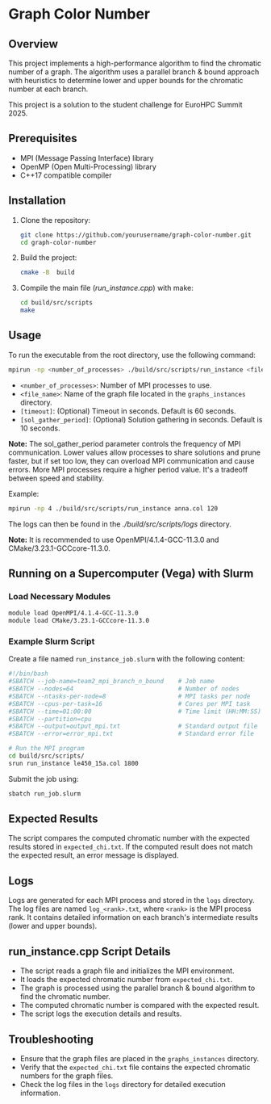# Graph Color Number

## Overview
This project implements a high-performance algorithm to find the chromatic number of a graph. The algorithm uses a parallel branch & bound approach with heuristics to determine lower and upper bounds for the chromatic number at each branch.

This project is a solution to the student challenge for EuroHPC Summit 2025.

## Prerequisites
- MPI (Message Passing Interface) library
- OpenMP (Open Multi-Processing) library
- C++17 compatible compiler

## Installation
1. Clone the repository:
    ```sh
    git clone https://github.com/yourusername/graph-color-number.git
    cd graph-color-number
    ```

2. Build the project:
    ```sh
    cmake -B  build
    ```

3. Compile the main file (*run_instance.cpp*) with make:
    ```sh
    cd build/src/scripts
    make
    ```

## Usage
To run the executable from the root directory, use the following command:
```sh
mpirun -np <number_of_processes> ./build/src/scripts/run_instance <file_name> [timeout] [sol_gather_period]
```
- `<number_of_processes>`: Number of MPI processes to use.
- `<file_name>`: Name of the graph file located in the `graphs_instances` directory.
- `[timeout]`: (Optional) Timeout in seconds. Default is 60 seconds.
- `[sol_gather_period]`: (Optional) Solution gathering in seconds. Default is 10 seconds.

**Note:** The sol_gather_period parameter controls the frequency of MPI communication. Lower values allow processes to share solutions and prune faster, but if set too low, they can overload MPI communication and cause errors. More MPI processes require a higher period value. It's a tradeoff between speed and stability.

Example:
```sh
mpirun -np 4 ./build/src/scripts/run_instance anna.col 120
```

The logs can then be found in the *./build/src/scripts/logs* directory.

**Note:** It is recommended to use OpenMPI/4.1.4-GCC-11.3.0 and CMake/3.23.1-GCCcore-11.3.0.

## Running on a Supercomputer (Vega) with Slurm
### Load Necessary Modules
```sh
module load OpenMPI/4.1.4-GCC-11.3.0
module load CMake/3.23.1-GCCcore-11.3.0
```

### Example Slurm Script
Create a file named `run_instance_job.slurm` with the following content:
```bash
#!/bin/bash
#SBATCH --job-name=team2_mpi_branch_n_bound    # Job name
#SBATCH --nodes=64                             # Number of nodes
#SBATCH --ntasks-per-node=8                    # MPI tasks per node
#SBATCH --cpus-per-task=16                     # Cores per MPI task
#SBATCH --time=01:00:00                        # Time limit (HH:MM:SS)
#SBATCH --partition=cpu                        
#SBATCH --output=output_mpi.txt                # Standard output file
#SBATCH --error=error_mpi.txt                  # Standard error file

# Run the MPI program
cd build/src/scripts/
srun run_instance le450_15a.col 1800
```

Submit the job using:
```sh
sbatch run_job.slurm
```

## Expected Results
The script compares the computed chromatic number with the expected results stored in `expected_chi.txt`. If the computed result does not match the expected result, an error message is displayed.

## Logs
Logs are generated for each MPI process and stored in the `logs` directory. The log files are named `log_<rank>.txt`, where `<rank>` is the MPI process rank. It contains detailed information on each branch's intermediate results (lower and upper bounds). 

## run_instance.cpp Script Details
- The script reads a graph file and initializes the MPI environment.
- It loads the expected chromatic number from `expected_chi.txt`.
- The graph is processed using the parallel branch & bound algorithm to find the chromatic number.
- The computed chromatic number is compared with the expected result.
- The script logs the execution details and results.

## Troubleshooting
- Ensure that the graph files are placed in the `graphs_instances` directory.
- Verify that the `expected_chi.txt` file contains the expected chromatic numbers for the graph files.
- Check the log files in the `logs` directory for detailed execution information.


